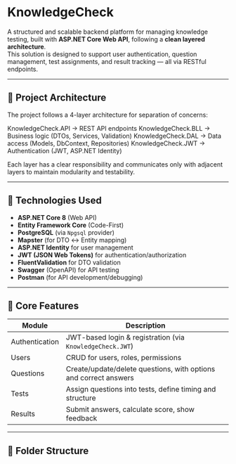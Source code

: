 # KnowledgeCheck

A structured and scalable backend platform for managing knowledge testing, built with **ASP.NET Core Web API**, following a **clean layered architecture**.  
This solution is designed to support user authentication, question management, test assignments, and result tracking — all via RESTful endpoints.

---

## 📐 Project Architecture

The project follows a 4-layer architecture for separation of concerns:

KnowledgeCheck.API → REST API endpoints
KnowledgeCheck.BLL → Business logic (DTOs, Services, Validation)
KnowledgeCheck.DAL → Data access (Models, DbContext, Repositories)
KnowledgeCheck.JWT → Authentication (JWT, ASP.NET Identity)

Each layer has a clear responsibility and communicates only with adjacent layers to maintain modularity and testability.

---

## 🔧 Technologies Used

- **ASP.NET Core 8** (Web API)
- **Entity Framework Core** (Code-First)
- **PostgreSQL** (via `Npgsql` provider)
- **Mapster** (for DTO ↔ Entity mapping)
- **ASP.NET Identity** for user management
- **JWT (JSON Web Tokens)** for authentication/authorization
- **FluentValidation** for DTO validation
- **Swagger** (OpenAPI) for API testing
- **Postman** (for API development/debugging)

---

## 🎯 Core Features

| Module        | Description                                                                 |
|---------------|-----------------------------------------------------------------------------|
| Authentication| JWT-based login & registration (via `KnowledgeCheck.JWT`)                  |
| Users         | CRUD for users, roles, permissions                                          |
| Questions     | Create/update/delete questions, with options and correct answers            |
| Tests         | Assign questions into tests, define timing and structure                    |
| Results       | Submit answers, calculate score, show feedback                             |

---

## 🧱 Folder Structure

